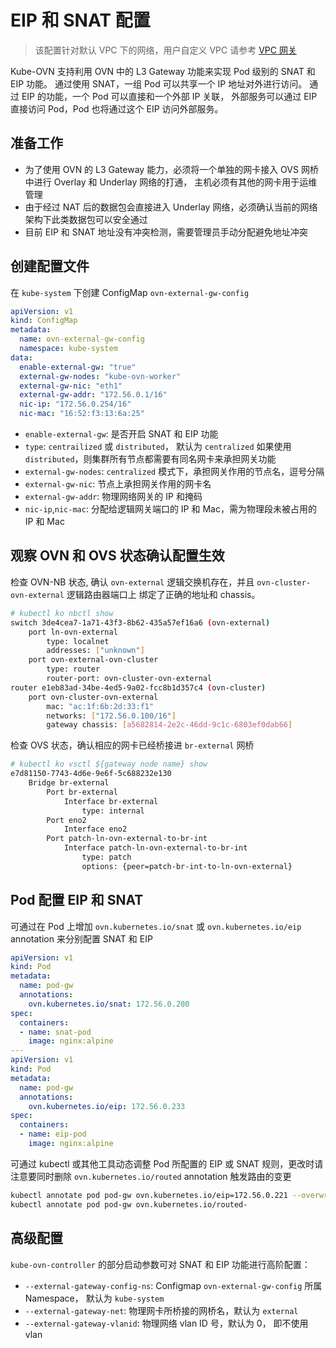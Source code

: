 # EIP 和 SNAT 配置

> 该配置针对默认 VPC 下的网络，用户自定义 VPC 请参考 [VPC 网关](./vpc.md#vpc_2)

Kube-OVN 支持利用 OVN 中的 L3 Gateway 功能来实现 Pod 级别的 SNAT 和 EIP 功能。
通过使用 SNAT，一组 Pod 可以共享一个 IP 地址对外进行访问。
通过 EIP 的功能，一个 Pod 可以直接和一个外部 IP 关联，
外部服务可以通过 EIP 直接访问 Pod，Pod 也将通过这个 EIP 访问外部服务。

## 准备工作

- 为了使用 OVN 的 L3 Gateway 能力，必须将一个单独的网卡接入 OVS 网桥中进行 Overlay 和 Underlay 网络的打通，
主机必须有其他的网卡用于运维管理
- 由于经过 NAT 后的数据包会直接进入 Underlay 网络，必须确认当前的网络架构下此类数据包可以安全通过
- 目前 EIP 和 SNAT 地址没有冲突检测，需要管理员手动分配避免地址冲突

## 创建配置文件

在 `kube-system` 下创建 ConfigMap `ovn-external-gw-config`

```yaml
apiVersion: v1
kind: ConfigMap
metadata:
  name: ovn-external-gw-config
  namespace: kube-system
data:
  enable-external-gw: "true"
  external-gw-nodes: "kube-ovn-worker"
  external-gw-nic: "eth1"
  external-gw-addr: "172.56.0.1/16"
  nic-ip: "172.56.0.254/16"
  nic-mac: "16:52:f3:13:6a:25"
```

- `enable-external-gw`: 是否开启 SNAT 和 EIP 功能
- `type`: `centrailized` 或 `distributed`， 默认为 `centralized` 如果使用 `distributed`，则集群所有节点都需要有同名网卡来承担网关功能
- `external-gw-nodes`: `centralized` 模式下，承担网关作用的节点名，逗号分隔
- `external-gw-nic`: 节点上承担网关作用的网卡名
- `external-gw-addr`: 物理网络网关的 IP 和掩码
- `nic-ip`,`nic-mac`: 分配给逻辑网关端口的 IP 和 Mac，需为物理段未被占用的 IP 和 Mac

## 观察 OVN 和 OVS 状态确认配置生效

检查 OVN-NB 状态, 确认 `ovn-external` 逻辑交换机存在，并且 `ovn-cluster-ovn-external` 
逻辑路由器端口上 绑定了正确的地址和 chassis。

```bash
# kubectl ko nbctl show
switch 3de4cea7-1a71-43f3-8b62-435a57ef16a6 (ovn-external)
    port ln-ovn-external
        type: localnet
        addresses: ["unknown"]
    port ovn-external-ovn-cluster
        type: router
        router-port: ovn-cluster-ovn-external
router e1eb83ad-34be-4ed5-9a02-fcc8b1d357c4 (ovn-cluster)
    port ovn-cluster-ovn-external
        mac: "ac:1f:6b:2d:33:f1"
        networks: ["172.56.0.100/16"]
        gateway chassis: [a5682814-2e2c-46dd-9c1c-6803ef0dab66]
```

检查 OVS 状态，确认相应的网卡已经桥接进 `br-external` 网桥

```bash
# kubectl ko vsctl ${gateway node name} show
e7d81150-7743-4d6e-9e6f-5c688232e130
    Bridge br-external
        Port br-external
            Interface br-external
                type: internal
        Port eno2
            Interface eno2
        Port patch-ln-ovn-external-to-br-int
            Interface patch-ln-ovn-external-to-br-int
                type: patch
                options: {peer=patch-br-int-to-ln-ovn-external}
```

## Pod 配置 EIP 和 SNAT

可通过在 Pod 上增加 `ovn.kubernetes.io/snat` 或 `ovn.kubernetes.io/eip` annotation 来分别配置 SNAT 和 EIP

```yaml
apiVersion: v1
kind: Pod
metadata:
  name: pod-gw
  annotations:
    ovn.kubernetes.io/snat: 172.56.0.200
spec:
  containers:
  - name: snat-pod
    image: nginx:alpine
---
apiVersion: v1
kind: Pod
metadata:
  name: pod-gw
  annotations:
    ovn.kubernetes.io/eip: 172.56.0.233
spec:
  containers:
  - name: eip-pod
    image: nginx:alpine
```

可通过 kubectl 或其他工具动态调整 Pod 所配置的 EIP 或 SNAT 规则，更改时请注意要同时删除 `ovn.kubernetes.io/routed` annotation
触发路由的变更

```bash
kubectl annotate pod pod-gw ovn.kubernetes.io/eip=172.56.0.221 --overwrite
kubectl annotate pod pod-gw ovn.kubernetes.io/routed-
```

## 高级配置

`kube-ovn-controller` 的部分启动参数可对 SNAT 和 EIP 功能进行高阶配置：

- `--external-gateway-config-ns`: Configmap `ovn-external-gw-config` 所属 Namespace， 默认为 `kube-system`
- `--external-gateway-net`: 物理网卡所桥接的网桥名，默认为 `external`
- `--external-gateway-vlanid`: 物理网络 vlan ID 号，默认为 0， 即不使用 vlan

